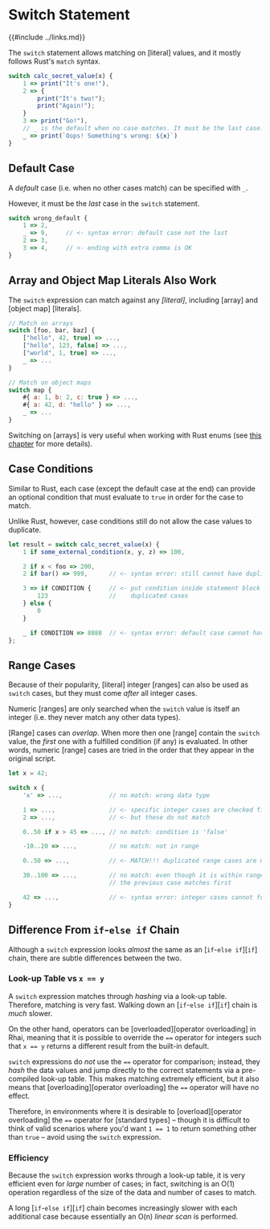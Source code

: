 Switch Statement
================

{{#include ../links.md}}

The `switch` statement allows matching on [literal] values, and it mostly follows Rust's `match` syntax.

```js
switch calc_secret_value(x) {
    1 => print("It's one!"),
    2 => {
        print("It's two!");
        print("Again!");
    }
    3 => print("Go!"),
    // _ is the default when no case matches. It must be the last case.
    _ => print(`Oops! Something's wrong: ${x}`)
}
```


Default Case
------------

A _default_ case (i.e. when no other cases match) can be specified with `_`.

However, it must be the _last_ case in the `switch` statement.

```js
switch wrong_default {
    1 => 2,
    _ => 9,     // <- syntax error: default case not the last
    2 => 3,
    3 => 4,     // <- ending with extra comma is OK
}
```


Array and Object Map Literals Also Work
--------------------------------------

The `switch` expression can match against any _[literal]_, including [array] and [object map] [literals].

```js
// Match on arrays
switch [foo, bar, baz] {
    ["hello", 42, true] => ...,
    ["hello", 123, false] => ...,
    ["world", 1, true] => ...,
    _ => ...
}

// Match on object maps
switch map {
    #{ a: 1, b: 2, c: true } => ...,
    #{ a: 42, d: "hello" } => ...,
    _ => ...
}
```

Switching on [arrays] is very useful when working with Rust enums
(see [this chapter]({{rootUrl}}/patterns/enums.md) for more details).


Case Conditions
---------------

Similar to Rust, each case (except the default case at the end) can provide an optional condition
that must evaluate to `true` in order for the case to match.

Unlike Rust, however, case conditions still do not allow the case values to duplicate.

```js
let result = switch calc_secret_value(x) {
    1 if some_external_condition(x, y, z) => 100,

    2 if x < foo => 200,
    2 if bar() => 999,      // <- syntax error: still cannot have duplicated cases

    3 => if CONDITION {     // <- put condition inside statement block for
        123                 //    duplicated cases
    } else {
        0
    }

    _ if CONDITION => 8888  // <- syntax error: default case cannot have condition
};
```


Range Cases
-----------

Because of their popularity, [literal] integer [ranges] can also be used as `switch` cases,
but they must come _after_ all integer cases.

Numeric [ranges] are only searched when the `switch` value is itself an integer (i.e. they never
match any other data types).

[Range] cases can _overlap_. When more then one [range] contain the `switch` value, the _first_ one
with a fulfilled condition (if any) is evaluated.  In other words, numeric [range] cases are tried
in the order that they appear in the original script.

```js
let x = 42;

switch x {
    'x' => ...,             // no match: wrong data type

    1 => ...,               // <- specific integer cases are checked first
    2 => ...,               // <- but these do not match

    0..50 if x > 45 => ..., // no match: condition is 'false'

    -10..20 => ...,         // no match: not in range

    0..50 => ...,           // <- MATCH!!! duplicated range cases are OK

    30..100 => ...,         // no match: even though it is within range,
                            // the previous case matches first

    42 => ...,              // <- syntax error: integer cases cannot follow range cases
}
```


Difference From `if`-`else if` Chain
-----------------------------------

Although a `switch` expression looks _almost_ the same as an [`if`-`else if`][`if`] chain, there are
subtle differences between the two.

### Look-up Table vs `x == y`

A `switch` expression matches through _hashing_ via a look-up table. Therefore, matching is very
fast.  Walking down an [`if`-`else if`][`if`] chain is _much_ slower.

On the other hand, operators can be [overloaded][operator overloading] in Rhai, meaning that it is
possible to override the `==` operator for integers such that `x == y` returns a different result
from the built-in default.

`switch` expressions do _not_ use the `==` operator for comparison; instead, they _hash_ the data
values and jump directly to the correct statements via a pre-compiled look-up table.  This makes
matching extremely efficient, but it also means that [overloading][operator overloading] the `==`
operator will have no effect.

Therefore, in environments where it is desirable to [overload][operator overloading] the `==`
operator for [standard types] &ndash; though it is difficult to think of valid scenarios where you'd
want `1 == 1` to return something other than `true` &ndash; avoid using the `switch` expression.

### Efficiency

Because the `switch` expression works through a look-up table, it is very efficient even for _large_
number of cases; in fact, switching is an O(1) operation regardless of the size of the data and
number of cases to match.

A long [`if`-`else if`][`if`] chain becomes increasingly slower with each additional case because
essentially an O(n) _linear scan_ is performed.
